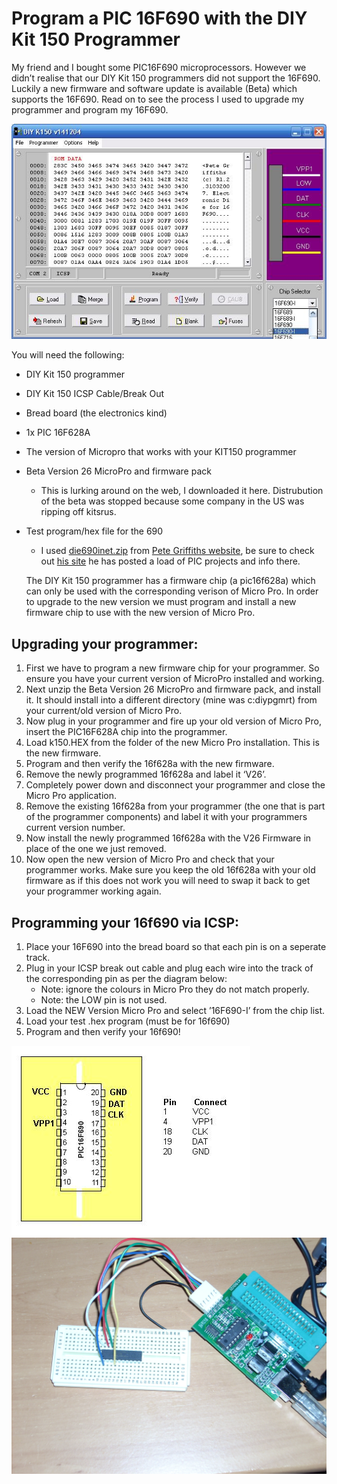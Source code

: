 # Program a PIC 16F690 with the DIY Kit 150 Programmer

My friend and I bought some PIC16F690 microprocessors. However we didn’t realise that our DIY Kit 150 programmers did not support the 16F690. Luckily a new firmware and software update is available (Beta) which supports the 16F690. Read on to see the process I used to upgrade my programmer and program my 16F690.

![](./MicroPro.jpg)

You will need the following:

- DIY Kit 150 programmer
- DIY Kit 150 ICSP Cable/Break Out
- Bread board (the electronics kind)
- 1x PIC 16F628A
- The version of Micropro that works with your KIT150 programmer
- Beta Version 26 MicroPro and firmware pack
    - This is lurking around on the web, I downloaded it here. Distrubution of the beta was stopped because some company in the US was ripping off kitsrus.
- Test program/hex file for the 690
    - I used [die690inet.zip](http://petesworld.demon.co.uk/code/die690inet.zip) from [Pete Griffiths website](http://www.petesworld.demon.co.uk/), be sure to check out [his site](http://www.petesworld.demon.co.uk/homebrew/PIC/picprojects.htm) he has posted a load of PIC projects and info there.

    The DIY Kit 150 programmer has a firmware chip (a pic16f628a) which can only be used with the corresponding verison of Micro Pro. In order to upgrade to the new version we must program and install a new firmware chip to use with the new version of Micro Pro.

## Upgrading your programmer:

1. First we have to program a new firmware chip for your programmer. So ensure you have your current version of MicroPro installed and working.
2. Next unzip the Beta Version 26 MicroPro and firmware pack, and install it. It should install into a different directory (mine was c:diypgmrt) from your current/old version of Micro Pro.
3. Now plug in your programmer and fire up your old version of Micro Pro, insert the PIC16F628A chip into the programmer.
4. Load k150.HEX from the folder of the new Micro Pro installation. This is the new firmware.
5. Program and then verify the 16f628a with the new firmware.
6. Remove the newly programmed 16f628a and label it ‘V26’.
7. Completely power down and disconnect your programmer and close the Micro Pro application.
8. Remove the existing 16f628a from your programmer (the one that is part of the programmer components) and label it with your programmers current version number.
9. Now install the newly programmed 16f628a with the V26 Firmware in place of the one we just removed.
10. Now open the new version of Micro Pro and check that your programmer works. Make sure you keep the old 16f628a with your old firmware as if this does not work you will need to swap it back to get your programmer working again.

## Programming your 16f690 via ICSP:

1. Place your 16F690 into the bread board so that each pin is on a seperate track.
2. Plug in your ICSP break out cable and plug each wire into the track of the corresponding pin as per the diagram below:
    - Note: ignore the colours in Micro Pro they do not match properly.
    - Note: the LOW pin is not used.
3. Load the NEW Version Micro Pro and select ’16F690-I’ from the chip list.
4. Load your test .hex program (must be for 16f690)
5. Program and then verify your 16f690!

![](./Connections.jpg)
![](./PhotoConnected.jpg)